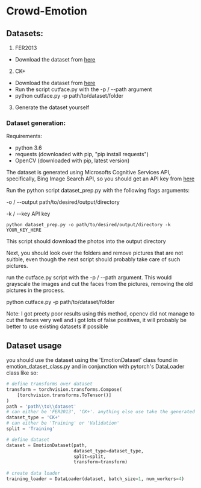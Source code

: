 # Crowd-Emotion
## Datasets:
1. FER2013
 - Download the dataset from [here](https://www.kaggle.com/c/challenges-in-representation-learning-facial-expression-recognition-challenge/data)
2. CK+
 - Download the dataset from [here](http://www.consortium.ri.cmu.edu/ckagree/)
 - Run the script cutface.py with the -p / --path argument 
 - python cutface.py -p path/to/dataset/folder
3. Generate the dataset yourself

### Dataset generation:

Requirements:
 - python 3.6 
 - requests (downloaded with pip, "pip install requests")
 - OpenCV (downloaded with pip, latest version)

The dataset is generated using Microsofts Cognitive Services API, specifically, Bing Image Search API, so you should get an API key from [here](https://azure.microsoft.com/en-us/try/cognitive-services/my-apis/?api=bing-image-search-api)

Run the python script dataset_prep.py with the following flags arguments:

 -o / --output path/to/desired/output/directory
 
 -k / --key API key 

    python dataset_prep.py -o path/to/desired/output/directory -k YOUR_KEY_HERE

This script should download the photos into the output directory

Next, you should look over the folders and remove pictures that are not suitble, even though the next script should probably take care of such pictures.

run the cutface.py script with the -p / --path argument. This would grayscale the images and cut the faces from the pictures, removing the old pictures in the process.


python cutface.py -p path/to/dataset/folder

Note: I got preety poor results using this method, opencv did not manage to cut the faces very well and i got lots of false positives, it will probably be better to use existing datasets if possible


## Dataset usage
you should use the dataset using the 'EmotionDataset' class found in emotion_dataset_class.py and in conjunction with pytorch's DataLoader class like so:
```python
# define transforms over dataset
transform = torchvision.transforms.Compose(
    [torchvision.transforms.ToTensor()]
)
path = 'path\\to\\dataset'
# can either be 'FER2013', 'CK+'. anything else use take the generated dataset
dataset_type = 'CK+'
# can either be 'Training' or 'Validation'
split = 'Training'

# define dataset
dataset = EmotionDataset(path,
                         dataset_type=dataset_type,
                         split=split,
                         transform=transform)
                         
# create data loader
training_loader = DataLoader(dataset, batch_size=1, num_workers=4)
```
